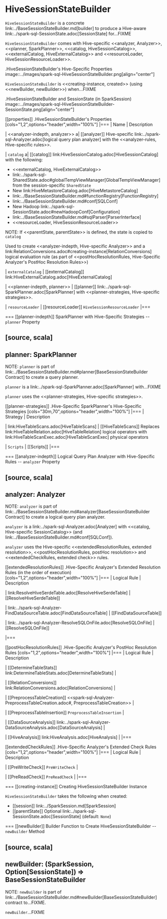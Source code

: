 # HiveSessionStateBuilder

`HiveSessionStateBuilder` is a concrete link:../BaseSessionStateBuilder.md[builder] to produce a Hive-aware link:../spark-sql-SessionState.adoc[SessionState] for...FIXME

`HiveSessionStateBuilder` comes with Hive-specific <<analyzer, Analyzer>>, <<planner, SparkPlanner>>, <<catalog, HiveSessionCatalog>>, <<externalCatalog, HiveExternalCatalog>> and <<resourceLoader, HiveSessionResourceLoader>>.

.HiveSessionStateBuilder's Hive-Specific Properties
image::../images/spark-sql-HiveSessionStateBuilder.png[align="center"]

`HiveSessionStateBuilder` is <<creating-instance, created>> (using <<newBuilder, newBuilder>>) when...FIXME

.HiveSessionStateBuilder and SessionState (in SparkSession)
image::../images/spark-sql-HiveSessionStateBuilder-SessionState.png[align="center"]

[[properties]]
.HiveSessionStateBuilder's Properties
[cols="1,2",options="header",width="100%"]
|===
| Name
| Description

| <<analyzer-indepth, analyzer>>
a| [[analyzer]] Hive-specific link:../spark-sql-Analyzer.adoc[logical query plan analyzer] with the <<analyzer-rules, Hive-specific rules>>.

| `catalog`
a| [[catalog]] link:HiveSessionCatalog.adoc[HiveSessionCatalog] with the following:

* <<externalCatalog, HiveExternalCatalog>>
* link:../spark-sql-SharedState.adoc#globalTempViewManager[GlobalTempViewManager] from the session-specific `SharedState`
* New link:HiveMetastoreCatalog.adoc[HiveMetastoreCatalog]
* link:../BaseSessionStateBuilder.md#functionRegistry[FunctionRegistry]
* link:../BaseSessionStateBuilder.md#conf[SQLConf]
* New Hadoop link:../spark-sql-SessionState.adoc#newHadoopConf[Configuration]
* link:../BaseSessionStateBuilder.md#sqlParser[ParserInterface]
* <<resourceLoader, HiveSessionResourceLoader>>

NOTE: If <<parentState, parentState>> is defined, the state is copied to `catalog`

Used to create <<analyzer-indepth, Hive-specific Analyzer>> and a link:RelationConversions.adoc#creating-instance[RelationConversions] logical evaluation rule (as part of <<postHocResolutionRules, Hive-Specific Analyzer's PostHoc Resolution Rules>>)

| `externalCatalog`
| [[externalCatalog]] link:HiveExternalCatalog.adoc[HiveExternalCatalog]

| <<planner-indepth, planner>>
| [[planner]] link:../spark-sql-SparkPlanner.adoc[SparkPlanner] with <<planner-strategies, Hive-specific strategies>>.

| `resourceLoader`
| [[resourceLoader]] `HiveSessionResourceLoader`
|===

=== [[planner-indepth]] SparkPlanner with Hive-Specific Strategies -- `planner` Property

[source, scala]
----
planner: SparkPlanner
----

NOTE: `planner` is part of link:../BaseSessionStateBuilder.md#planner[BaseSessionStateBuilder Contract] to create a query planner.

`planner` is a link:../spark-sql-SparkPlanner.adoc[SparkPlanner] with...FIXME

`planner` uses the <<planner-strategies, Hive-specific strategies>>.

[[planner-strategies]]
.Hive-Specific SparkPlanner's Hive-Specific Strategies
[cols="30m,70",options="header",width="100%"]
|===
| Strategy
| Description

| link:HiveTableScans.adoc[HiveTableScans]
| [[HiveTableScans]] Replaces link:HiveTableRelation.adoc[HiveTableRelation] logical operators with link:HiveTableScanExec.adoc[HiveTableScanExec] physical operators

| `Scripts`
| [[Scripts]]
|===

=== [[analyzer-indepth]] Logical Query Plan Analyzer with Hive-Specific Rules -- `analyzer` Property

[source, scala]
----
analyzer: Analyzer
----

NOTE: `analyzer` is part of link:../BaseSessionStateBuilder.md#analyzer[BaseSessionStateBuilder Contract] to create a logical query plan analyzer.

`analyzer` is a link:../spark-sql-Analyzer.adoc[Analyzer] with <<catalog, Hive-specific SessionCatalog>> (and link:../BaseSessionStateBuilder.md#conf[SQLConf]).

`analyzer` uses the Hive-specific <<extendedResolutionRules, extended resolution>>, <<postHocResolutionRules, postHoc resolution>> and <<extendedCheckRules, extended check>> rules.

[[extendedResolutionRules]]
.Hive-Specific Analyzer's Extended Resolution Rules (in the order of execution)
[cols="1,2",options="header",width="100%"]
|===
| Logical Rule
| Description

| link:ResolveHiveSerdeTable.adoc[ResolveHiveSerdeTable]
| [[ResolveHiveSerdeTable]]

| link:../spark-sql-Analyzer-FindDataSourceTable.adoc[FindDataSourceTable]
| [[FindDataSourceTable]]

| link:../spark-sql-Analyzer-ResolveSQLOnFile.adoc[ResolveSQLOnFile]
| [[ResolveSQLOnFile]]

|===

[[postHocResolutionRules]]
.Hive-Specific Analyzer's PostHoc Resolution Rules
[cols="1,2",options="header",width="100%"]
|===
| Logical Rule
| Description

| [[DetermineTableStats]] link:DetermineTableStats.adoc[DetermineTableStats]
|

| [[RelationConversions]] link:RelationConversions.adoc[RelationConversions]
|

| [[PreprocessTableCreation]] <<spark-sql-Analyzer-PreprocessTableCreation.adoc#, PreprocessTableCreation>>
|

| [[PreprocessTableInsertion]] `PreprocessTableInsertion`
|

| [[DataSourceAnalysis]] link:../spark-sql-Analyzer-DataSourceAnalysis.adoc[DataSourceAnalysis]
|

| [[HiveAnalysis]] link:HiveAnalysis.adoc[HiveAnalysis]
|
|===

[[extendedCheckRules]]
.Hive-Specific Analyzer's Extended Check Rules
[cols="1,2",options="header",width="100%"]
|===
| Logical Rule
| Description

| [[PreWriteCheck]] `PreWriteCheck`
|

| [[PreReadCheck]] `PreReadCheck`
|
|===

=== [[creating-instance]] Creating HiveSessionStateBuilder Instance

`HiveSessionStateBuilder` takes the following when created:

* [[session]] link:../SparkSession.md[SparkSession]
* [[parentState]] Optional link:../spark-sql-SessionState.adoc[SessionState] (default: `None`)

=== [[newBuilder]] Builder Function to Create HiveSessionStateBuilder -- `newBuilder` Method

[source, scala]
----
newBuilder: (SparkSession, Option[SessionState]) => BaseSessionStateBuilder
----

NOTE: `newBuilder` is part of link:../BaseSessionStateBuilder.md#newBuilder[BaseSessionStateBuilder] contract to...FIXME.

`newBuilder`...FIXME
